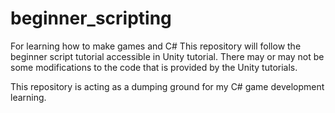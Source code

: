 # beginner_scripting
For learning how to make games and C#
This repository will follow the beginner script tutorial accessible in Unity tutorial. There may or may not be some modifications to the code that is provided by the Unity tutorials.

This repository is acting as a dumping ground for my C# game development learning.
